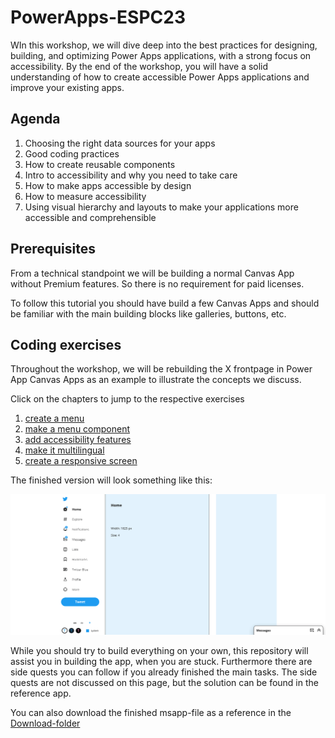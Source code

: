 # PowerApps-ESPC23

WIn this workshop, we will dive deep into the best practices for designing, building, and optimizing Power Apps applications, with a strong focus on accessibility. By the end of the workshop, you will have a solid understanding of how to create accessible Power Apps applications and improve your existing apps.

## Agenda

1. Choosing the right data sources for your apps
2. Good coding practices
3. How to create reusable components
4. Intro to accessibility and why you need to take care
5. How to make apps accessible by design
6. How to measure accessibility
7. Using visual hierarchy and layouts to make your applications more accessible and comprehensible

## Prerequisites

From a technical standpoint we will be building a normal Canvas App without Premium features. So there is no requirement for paid licenses.

To follow this tutorial you should have build a few Canvas Apps and should be familiar with the main building blocks like galleries, buttons, etc.

## Coding exercises

Throughout the workshop, we will be rebuilding the X frontpage in Power App Canvas Apps as an example to illustrate the concepts we discuss.

Click on the chapters to jump to the respective exercises

1. [create a menu](downloads/1_menu.md)
2. [make a menu component](downloads/2_component.md)
3. [add accessibility features](downloads/3_accessibility.md)
4. [make it multilingual](downloads/4_multilingual.md)
5. [create a responsive screen](downloads/5_responsive.md)

The finished version will look something like this:

![Template](assets/finished_app.gif)

While you should try to build everything on your own, this repository will assist you in building the app, when you are stuck.
Furthermore there are side quests you can follow if you already finished the main tasks. The side quests are not discussed on this page, but the solution can be found in the reference app.

You can also download the finished msapp-file as a reference in the [Download-folder](downloads)
